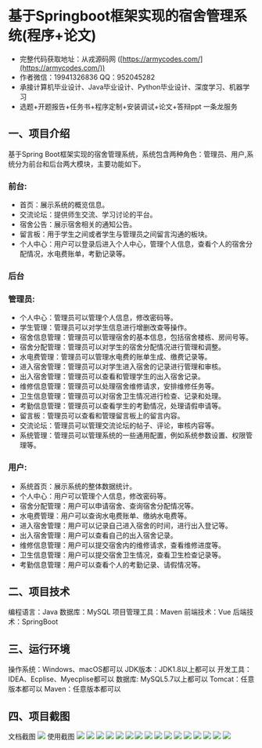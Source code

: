基于Springboot框架实现的宿舍管理系统(程序+论文)
=
- 完整代码获取地址：从戎源码网 ([https://armycodes.com/](https://armycodes.com/))
- 作者微信：19941326836  QQ：952045282 
- 承接计算机毕业设计、Java毕业设计、Python毕业设计、深度学习、机器学习
- 选题+开题报告+任务书+程序定制+安装调试+论文+答辩ppt 一条龙服务

一、项目介绍
---
基于Spring Boot框架实现的宿舍管理系统，系统包含两种角色：管理员、用户,系统分为前台和后台两大模块，主要功能如下。
### 前台:
- 首页：展示系统的概览信息。
- 交流论坛：提供师生交流、学习讨论的平台。
- 宿舍公告：展示宿舍相关的通知公告。
- 留言板：用于学生之间或者学生与管理员之间留言沟通的板块。
- 个人中心：用户可以登录后进入个人中心，管理个人信息，查看个人的宿舍分配情况，水电费账单，考勤记录等。
### 后台
### 管理员:
- 个人中心：管理员可以管理个人信息，修改密码等。
- 学生管理：管理员可以对学生信息进行增删改查等操作。
- 宿舍信息管理：管理员可以管理宿舍的基本信息，包括宿舍楼栋、房间号等。
- 宿舍分配管理：管理员可以对学生的宿舍分配情况进行管理和调整。
- 水电费管理：管理员可以管理水电费的账单生成、缴费记录等。
- 进入宿舍管理：管理员可以对学生进入宿舍的记录进行管理和审核。
- 出入宿舍管理：管理员可以查看和管理学生的出入宿舍记录。
- 维修信息管理：管理员可以处理宿舍维修请求，安排维修任务等。
- 卫生信息管理：管理员可以对宿舍卫生情况进行检查、记录和处理。
- 考勤信息管理：管理员可以查看学生的考勤情况，处理请假申请等。
- 留言板：管理员可以查看和管理留言板上的留言内容。
- 交流论坛：管理员可以管理交流论坛的帖子、评论，审核内容等。
- 系统管理：管理员可以管理系统的一些通用配置，例如系统参数设置、权限管理等。
  
### 用户:
- 系统首页：展示系统的整体数据统计。
- 个人中心：用户可以管理个人信息，修改密码等。
- 宿舍分配管理：用户可以申请宿舍、查询宿舍分配情况等。
- 水电费管理：用户可以查询水电费账单、缴纳水电费等。
- 进入宿舍管理：用户可以记录自己进入宿舍的时间，进行出入登记等。
- 出入宿舍管理：用户可以查看自己的出入宿舍记录。
- 维修信息管理：用户可以提交宿舍内的维修请求，查看维修进度等。
- 卫生信息管理：用户可以提交宿舍卫生情况，查看卫生检查记录等。
- 考勤信息管理：用户可以查看个人的考勤记录、请假情况等。

二、项目技术
---
编程语言：Java
数据库：MySQL
项目管理工具：Maven
前端技术：Vue
后端技术：SpringBoot

三、运行环境
---
操作系统：Windows、macOS都可以
JDK版本：JDK1.8以上都可以
开发工具：IDEA、Ecplise、Myecplise都可以
数据库: MySQL5.7以上都可以
Tomcat：任意版本都可以
Maven：任意版本都可以

四、项目截图
---
文档截图
![](limage/1.png)
使用截图
![](image/1.png)
![](image/2.png)
![](image/3.png)
![](image/4.png)
![](image/5.png)
![](image/6.png)
![](image/7.png)
![](image/8.png)
![](image/9.png)
![](image/10.png)
![](image/11.png)
![](image/12.png)
![](image/13.png)
![](image/14.png)
![](image/15.png)
![](image/16.png)
